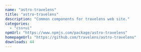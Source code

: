 ```yaml
---
name: "astro-travelens"
title: "astro-travelens"
description: "Common components for travelens web site."
categories:
  - "css+ui"
npmUrl: "https://www.npmjs.com/package/astro-travelens"
homepageUrl: "https://github.com/travelens/astro-travelens"
downloads: 44
---
```

